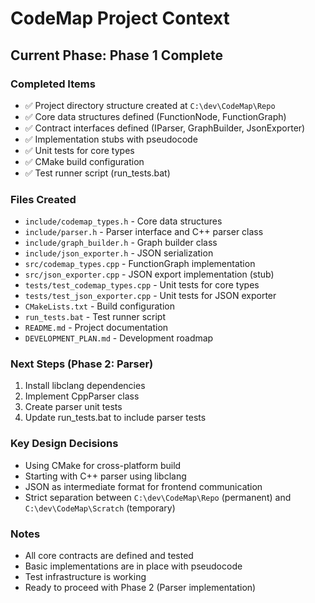 # CodeMap Project Context

## Current Phase: Phase 1 Complete

### Completed Items
- ✅ Project directory structure created at `C:\dev\CodeMap\Repo`
- ✅ Core data structures defined (FunctionNode, FunctionGraph)
- ✅ Contract interfaces defined (IParser, GraphBuilder, JsonExporter)
- ✅ Implementation stubs with pseudocode
- ✅ Unit tests for core types
- ✅ CMake build configuration
- ✅ Test runner script (run_tests.bat)

### Files Created
- `include/codemap_types.h` - Core data structures
- `include/parser.h` - Parser interface and C++ parser class
- `include/graph_builder.h` - Graph builder class
- `include/json_exporter.h` - JSON serialization
- `src/codemap_types.cpp` - FunctionGraph implementation
- `src/json_exporter.cpp` - JSON export implementation (stub)
- `tests/test_codemap_types.cpp` - Unit tests for core types
- `tests/test_json_exporter.cpp` - Unit tests for JSON exporter
- `CMakeLists.txt` - Build configuration
- `run_tests.bat` - Test runner script
- `README.md` - Project documentation
- `DEVELOPMENT_PLAN.md` - Development roadmap

### Next Steps (Phase 2: Parser)
1. Install libclang dependencies
2. Implement CppParser class
3. Create parser unit tests
4. Update run_tests.bat to include parser tests

### Key Design Decisions
- Using CMake for cross-platform build
- Starting with C++ parser using libclang
- JSON as intermediate format for frontend communication
- Strict separation between `C:\dev\CodeMap\Repo` (permanent) and `C:\dev\CodeMap\Scratch` (temporary)

### Notes
- All core contracts are defined and tested
- Basic implementations are in place with pseudocode
- Test infrastructure is working
- Ready to proceed with Phase 2 (Parser implementation)